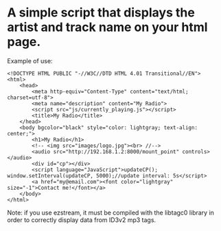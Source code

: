 # A simple script that displays the artist and track name on your html page.

Example of use:
```
<!DOCTYPE HTML PUBLIC "-//W3C//DTD HTML 4.01 Transitional//EN">
<html>
    <head>
        <meta http-equiv="Content-Type" content="text/html; charset=utf-8">
        <meta name="description" content="My Radio">
        <script src="js/currently_playing.js"></script>
        <title>My Radio</title>
    </head>
    <body bgcolor="black" style="color: lightgray; text-align: center;">
        <h1>My Radio</h1>
        <!-- <img src="images/logo.jpg"><br> //-->
        <audio src="http://192.168.1.2:8000/mount_point" controls></audio>
        <div id="cp"></div>
        <script language="JavaScript">updateCP(); window.setInterval(updateCP, 5000);//update interval: 5s</script>
        <a href="my@email.com"><font color="lightgray" size="-1">Contact me!</font></a>
    </body>
</html>
```

Note: if you use ezstream, it must be compiled with the libtagc0 library in order to correctly display data from ID3v2 mp3 tags.
